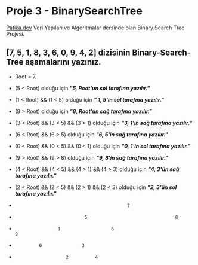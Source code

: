 # Proje 3 - BinarySearchTree

[Patika.dev](https://www.patika.dev/tr) Veri Yapıları ve Algoritmalar dersinde olan Binary Search Tree Projesi.

## [7, 5, 1, 8, 3, 6, 0, 9, 4, 2] dizisinin Binary-Search-Tree aşamalarını yazınız.

* Root = 7.
* (5 < Root) olduğu için ***"5, Root'un sol tarafına yazılır."***
* (1 < Root) && (1 < 5) olduğu için ***" 1, 5'in sol tarafına yazılır."***
* (8 > Root) olduğu için ***"8, Root'un sağ tarafına yazılır."***
* (3 < Root) && (3 < 5) && (3 > 1) olduğu için ***"3, 1'in sağ tarafına yazılır."***
* (6 < Root) && (6 > 5) olduğu için ***"6, 5'in sağ tarafına yazılır."***
* (0 < Root) && (0 < 5) && (0 < 1) olduğu için ***"0, 1'in sol tarafına yazılır."***
* (9 > Root) && (9 > 8) olduğu için ***"9, 8'in sağ tarafına yazılır."***
* (4 < Root) && (4 < 5) && (4 > 1) && (4 > 3) olduğu için ***"4, 3'ün sağ tarafına yazılır."***
* (2 < Root) && (2 < 5) && (2 > 1) && (2 < 3) olduğu için ***"2, 3'ün sol tarafına yazılır."***



*                                               7
*                               5                                 8
*                     1                   6                                   9
*              0               3
*                        2          4